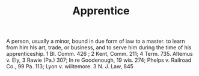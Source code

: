 ---
title: Apprentice
permalink: "/definitions/apprentice.html"
body: A person, usually a minor, bound in due form of iaw to a master. to learn from
  him hls art, trade, or business, and to serve him during the time of his apprenticeship.
  1 Bl. Comm. 426 ; 2 Kent, Comm. 211; 4 Term. 735. Altemus v. Ely, 3 Rawie (Pa.)
  307; In re Goodenough, 19 wis. 274; Phelps v. Railroad Co., 99 Pa. 113; Lyon v.
  wiiitemore. 3 N. J. Law, 845
published_at: '2018-07-07'
layout: post
---